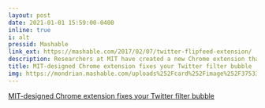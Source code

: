 ```yaml
---
layout: post
date: 2021-01-01 15:59:00-0400
inline: true
i: alt
pressid: Mashable
link_ext: https://mashable.com/2017/02/07/twitter-flipfeed-extension/
description: Researchers at MIT have created a new Chrome extension that changes your Twitter feed to that of someone with different political views.
title: MIT-designed Chrome extension fixes your Twitter filter bubble
img: https://mondrian.mashable.com/uploads%252Fcard%252Fimage%252F375333%252Fcbc63ec4-4e13-4732-80e2-5d1288ecd3c4.jpg%252F950x534__filters%253Aquality%252880%2529.jpg?signature=Dc1tDNf-s6XxgVhqdfJ_MyimCZs=&source=https%3A%2F%2Fblueprint-api-production.s3.amazonaws.com
---
```


<a href="https://mashable.com/2017/02/07/twitter-flipfeed-extension/">
MIT-designed Chrome extension fixes your Twitter filter bubble</a>
